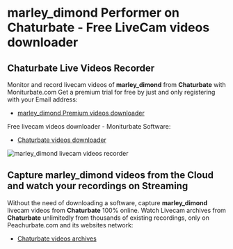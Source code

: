 # marley_dimond Performer on Chaturbate - Free LiveCam videos downloader

## Chaturbate Live Videos Recorder

Monitor and record livecam videos of **marley_dimond** from **Chaturbate** with Moniturbate.com
Get a premium trial for free by just and only registering with your Email address:
* [marley_dimond Premium videos downloader](https://moniturbate.com/request-demo-licence-key.html)

Free livecam videos downloader - Moniturbate Software:
* [Chaturbate videos downloader](https://moniturbate.com/moniturbate-download-software.html)

![marley_dimond livecam videos recorder](https://peachurnet.com/templates/moniturbate-software.png)


## Capture marley_dimond videos from the Cloud and watch your recordings on Streaming

Without the need of downloading a software, capture **marley_dimond** livecam videos from **Chaturbate** 100% online.
Watch Livecam archives from **Chaturbate** unlimitedly from thousands of existing recordings, only on Peachurbate.com and its websites network:
* [Chaturbate videos archives](https://peachurnet.com/)